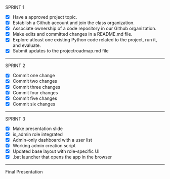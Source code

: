 SPRINT 1
- [x] Have a approved project topic.
- [x] Establish a Github account and join the class organization.
- [x] Associate ownership of a code repository in our Github organization.
- [x] Make edits and committed changes in a README.md file.
- [x] Explore atleast one existing Python code related to the project, run it, and evaluate.
- [x] Submit updates to the projectroadmap.md file
----------------------------------------------------------------------------------------------
SPRINT 2
- [x] Commit one change
- [x] Commit two changes
- [x] Commit three changes
- [x] Commit four changes
- [x] Commit five changes
- [x] Commit six changes
----------------------------------------------------------------------------------------------
SPRINT 3
- [x] Make presentation slide
- [x] is_admin role integrated
- [x] Admin-only dashboard with a user list
- [x] Working admin creation script
- [x] Updated base layout with role-specific UI
- [x] .bat launcher that opens the app in the browser
----------------------------------------------------------------------------------------------
Final Presentation
